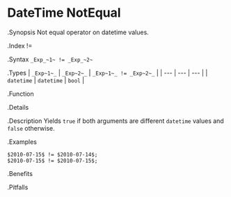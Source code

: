 # DateTime NotEqual

.Synopsis
Not equal operator on datetime values.

.Index
!=

.Syntax
`_Exp_~1~ != _Exp_~2~`

.Types
| `_Exp~1~_`      | `_Exp~2~_`      | `_Exp~1~_ != _Exp~2~_`  |
| --- | --- | --- |
| `datetime`     |  `datetime`    | `bool`                |


.Function

.Details

.Description
Yields `true` if both arguments are different `datetime` values and `false` otherwise.

.Examples
```rascal-shell
$2010-07-15$ != $2010-07-14$;
$2010-07-15$ != $2010-07-15$;
```

.Benefits

.Pitfalls


